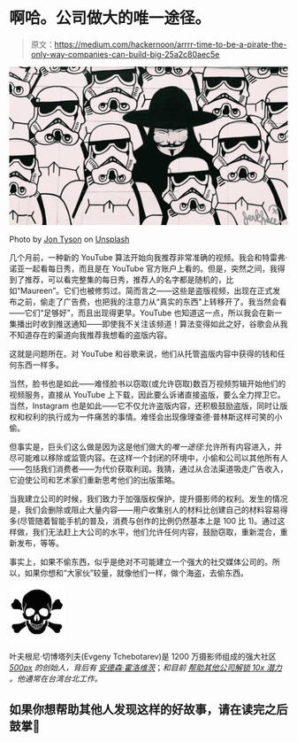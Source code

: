 # 啊哈。公司做大的唯一途径。

> 原文：<https://medium.com/hackernoon/arrrr-time-to-be-a-pirate-the-only-way-companies-can-build-big-25a2c80aec5e>

![](img/88bd9f629f2678e655db97e4299b6dff.png)

Photo by [Jon Tyson](https://unsplash.com/photos/eIhH7RTlTZA?utm_source=unsplash&utm_medium=referral&utm_content=creditCopyText) on [Unsplash](https://unsplash.com/?utm_source=unsplash&utm_medium=referral&utm_content=creditCopyText)

几个月前，一种新的 YouTube 算法开始向我推荐非常准确的视频。我会和特雷弗·诺亚一起看每日秀，而且是在 YouTube 官方账户上看的。但是，突然之间，我得到了推荐，可以看完整集的每日秀，推荐人的名字都是随机的，比如“Maureen”。它们也被修剪过。简而言之——这些是盗版视频，出现在正式发布之前，偷走了广告费，也把我的注意力从“真实的东西”上转移开了。我当然会看——它们“足够好”，而且出现得更早。YouTube 也知道这一点，所以我会在新一集播出时收到推送通知——即使我不关注该频道！算法变得如此之好，谷歌会从我不知道存在的渠道向我推荐我想看的盗版内容。

这就是问题所在。对 YouTube 和谷歌来说，他们从托管盗版内容中获得的钱和任何东西一样多。

当然，脸书也是如此——难怪脸书以窃取(或允许窃取)数百万视频剪辑开始他们的视频服务，直接从 YouTube 上下载，因此要么诉诸直接盗版，要么全力捍卫它。当然，Instagram 也是如此——它不仅允许盗版内容，还积极鼓励盗版，同时让版权和权利的执行成为一件痛苦的事情。难怪会出现像理查德·普林斯这样可笑的小偷。

但事实是，巨头们这么做是因为这是他们做大的*唯一途径*:允许所有内容进入，并尽可能难以移除或监管内容。在这样一个封闭的环境中，小偷和公司以其他所有人——包括我们消费者——为代价获取利润。我猜，通过从合法渠道吸走广告收入，它迫使公司和艺术家们重新思考他们的出版策略。

当我建立公司的时候，我们致力于加强版权保护，提升摄影师的权利。发生的情况是，我们会删除或阻止大量内容——用户收集别人的材料比创建自己的材料容易得多(尽管随着智能手机的普及，消费与创作的比例仍然基本上是 100 比 1)。通过这样做，我们无法赶上大公司的水平，他们允许任何内容，鼓励窃取，重新混合，重新发布，等等。

事实上，如果不偷东西，似乎是绝对不可能建立一个强大的社交媒体公司的。所以，如果你想和“大家伙”较量，就像他们一样，做个海盗，去偷东西。

![](img/3e2dfa8eb0ad51e1716458bbf7427d28.png)

叶夫根尼·切博塔列夫(Evgeny Tchebotarev)是 1200 万摄影师组成的强大社区 [*500px*](https://medium.com/u/5075e6960d1?source=post_page-----25a2c80aec5e--------------------------------) *的创始人，背后有* [*安德森·霍洛维茨*](https://medium.com/u/df45fd4a749d?source=post_page-----25a2c80aec5e--------------------------------)；*和目前* [*帮助其他公司解锁 10x 潜力*](http://e15v.com/) *。他通常在台湾台北工作。*

## 如果你想帮助其他人发现这样的好故事，请在读完之后鼓掌👏